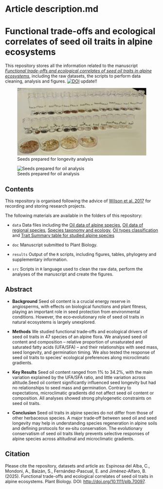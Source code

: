 Article description.md
================

# Functional trade-offs and ecological correlates of seed oil traits in alpine ecosystems

This repository stores all the information related to the manuscript
[*Functional trade-offs and ecological correlates of seed oil traits in
alpine ecosystems*](http://doi.org/10.1111/plb.70097), including the raw
datasets, the scripts to perform data cleaning, analysis and figures.
[![DOI](https://zenodo.org/badge/440159075.svg)](https://doi.org/10.5281/zenodo.14651803)
update!!

<figure>
<img src="seeds_longevity.jpg"
alt="Seeds prepared for longevity analysis" />
<figcaption aria-hidden="true">Seeds prepared for longevity
analysis</figcaption>
</figure>

<figure>
<img src="seeds_oil.jpg" alt="Seeds prepared for oil analysis" />
<figcaption aria-hidden="true">Seeds prepared for oil
analysis</figcaption>
</figure>

## Contents

This repository is organised following the advice of [Wilson et
al. 2017](https://doi.org/10.1371/journal.pcbi.1005510) for recording
and storing research projects.

The following materials are available in the folders of this repository:

- `data` Data files including the [Oil data of alpine
  species](https://github.com/clara-espinosa/Oilcontent_Longevity/blob/main/data/oil_alpinedata.csv),
  [Oil data of regional
  species](https://github.com/clara-espinosa/Oilcontent_Longevity/blob/main/data/oil_regionaldata.csv),
  [Species taxonomy and
  ecology](https://github.com/clara-espinosa/Oilcontent_Longevity/blob/main/data/species_header.csv),
  [Oil types
  classification](https://github.com/clara-espinosa/Oilcontent_Longevity/blob/main/data/FA_types.csv)
  and [Trait Summary table for studied alpine
  species](https://github.com/clara-espinosa/Oilcontent_Longevity/blob/main/data/species_traits.csv)

- `doc` Manuscript submitted to Plant Biology.

- `results` Output of the `R` scripts, including figures, tables,
  phylogeny and supplementary information.

- `src` Scripts in `R` language used to clean the raw data, perform the
  analyses of the manuscript and create the figures.

## Abstract

- **Background** Seed oil content is a crucial energy reserve in
  angiosperms, with effects on biological functions and plant fitness,
  playing an important role in seed protection from environmental
  conditions. However, the eco‐evolutionary role of seed oil traits in
  natural ecosystems is largely unexplored.

- **Methods** We studied functional trade‐offs and ecological drivers of
  seed oil traits in 47 species of an alpine flora. We analysed seed oil
  content and composition – relative proportion of unsaturated and
  saturated fatty acids (UFA/SFA) – and their relationships with seed
  mass, seed longevity, and germination timing. We also tested the
  response of seed oil traits to species’ ecological preferences along
  microclimatic gradients.

- **Key Results** Seed oil content ranged from 1% to 34.2%, with the
  main variation explained by the UFA/SFA ratio, and little variation
  across altitude.Seed oil content significantly influenced seed
  longevity but had no relationships to seed mass and germination.
  Contrary to expectations, microclimatic gradients did not affect seed
  oil content or composition. All analyses showed strong phylogenetic
  constraints on seed oil traits.

- **Conclusion** Seed oil traits in alpine species do not differ from
  those of other herbaceous species. A major trade‐off between seed oil
  and seed longevity may help in understanding species regeneration in
  alpine soils and defining protocols for ex‐situ conservation. The
  evolutionary conservatism of seed oil traits likely prevents selective
  responses of alpine species across altitudinal and microclimatic
  gradients.

## Citation

Please cite the repository, datasets and article as: Espinosa del Alba,
C., Mondoni, A., Baizán, S., Fernández-Pascual, E. and Jiménez-Alfaro,
B.(2025). Functional trade-offs and ecological correlates of seed oil
traits in alpine ecosystems. Plant Biology. DOI:
<http://doi.org/10.1111/plb.70097>.
